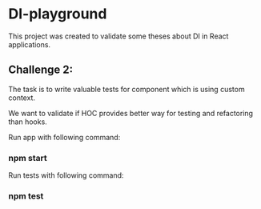 # DI-playground
This project was created to validate some theses about DI in React applications.

## Challenge 2:

The task is to write valuable tests for component which is using custom context. 

We want to validate if HOC provides better way for testing and refactoring than hooks.

Run app with following command:
### npm start

Run tests with following command:
### npm test